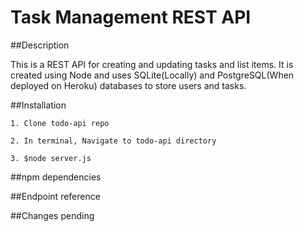 # Task Management REST API

##Description

This is a REST API for creating and updating tasks and list items. It is created using Node and uses SQLite(Locally) and PostgreSQL(When deployed on Heroku) databases
to store users and tasks.

##Installation

``1. Clone todo-api repo``

``2. In terminal, Navigate to todo-api directory``

``3. $node server.js``

##npm dependencies

##Endpoint reference

##Changes pending


